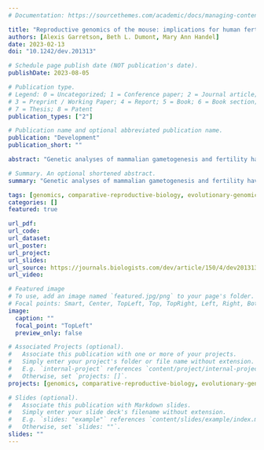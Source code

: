 ```yaml
---
# Documentation: https://sourcethemes.com/academic/docs/managing-content/

title: "Reproductive genomics of the mouse: implications for human fertility and infertility"
authors: [Alexis Garretson, Beth L. Dumont, Mary Ann Handel]
date: 2023-02-13
doi: "10.1242/dev.201313"

# Schedule page publish date (NOT publication's date).
publishDate: 2023-08-05

# Publication type.
# Legend: 0 = Uncategorized; 1 = Conference paper; 2 = Journal article;
# 3 = Preprint / Working Paper; 4 = Report; 5 = Book; 6 = Book section;
# 7 = Thesis; 8 = Patent
publication_types: ["2"]

# Publication name and optional abbreviated publication name.
publication: "Development"
publication_short: ""

abstract: "Genetic analyses of mammalian gametogenesis and fertility have the potential to inform about two important and interrelated clinical areas: infertility and contraception. Here, we address the genetics and genomics underlying gamete formation, productivity and function in the context of reproductive success in mammalian systems, primarily mouse and human. Although much is known about the specific genes and proteins required for meiotic processes and sperm function, we know relatively little about other gametic determinants of overall fertility, such as regulation of gamete numbers, duration of gamete production, and gamete selection and function in fertilization. As fertility is not a binary trait, attention is now appropriately focused on the oligogenic, quantitative aspects of reproduction. Multiparent mouse populations, created by complex crossing strategies, exhibit genetic diversity similar to human populations and will be valuable resources for genetic discovery, helping to overcome current limitations to our knowledge of mammalian reproductive genetics. Finally, we discuss how what we know about the genomics of reproduction can ultimately be brought to the clinic, informing our concepts of human fertility and infertility, and improving assisted reproductive technologies."

# Summary. An optional shortened abstract.
summary: "Genetic analyses of mammalian gametogenesis and fertility have the potential to inform about two important and interrelated clinical areas: infertility and contraception. Here, we address the genetics and genomics underlying gamete formation, productivity and function in the context of reproductive success in mammalian systems, primarily mouse and human."

tags: [genomics, comparative-reproductive-biology, evolutionary-genomics, mutation-rates, infertility-and-reproduction]
categories: []
featured: true

url_pdf: 
url_code:
url_dataset:
url_poster:
url_project:
url_slides:
url_source: https://journals.biologists.com/dev/article/150/4/dev201313/287007/Reproductive-genomics-of-the-mouse-implications
url_video:

# Featured image
# To use, add an image named `featured.jpg/png` to your page's folder. 
# Focal points: Smart, Center, TopLeft, Top, TopRight, Left, Right, BottomLeft, Bottom, BottomRight.
image:
  caption: ""
  focal_point: "TopLeft"
  preview_only: false

# Associated Projects (optional).
#   Associate this publication with one or more of your projects.
#   Simply enter your project's folder or file name without extension.
#   E.g. `internal-project` references `content/project/internal-project/index.md`.
#   Otherwise, set `projects: []`.
projects: [genomics, comparative-reproductive-biology, evolutionary-genomics, mutation-rates, infertility-and-reproduction]

# Slides (optional).
#   Associate this publication with Markdown slides.
#   Simply enter your slide deck's filename without extension.
#   E.g. `slides: "example"` references `content/slides/example/index.md`.
#   Otherwise, set `slides: ""`.
slides: ""
---
```

